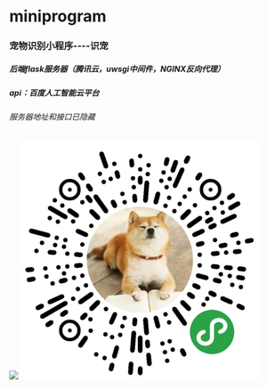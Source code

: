 # miniprogram
### 宠物识别小程序----识宠
##### 后端flask服务器（腾讯云，uwsgi中间件，NGINX反向代理）
##### api：百度人工智能云平台
###### 服务器地址和接口已隐藏
![](https://github.com/skyfaker/miniprogram/tree/master/miniprogram/下载.png)
![](./miniprogram/下载.png)
